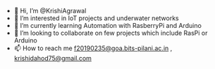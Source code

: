 - 👋 Hi, I’m @KrishiAgrawal
- 👀 I’m interested in IoT projects and underwater networks
- 🌱 I’m currently learning Automation with RasberryPi and Arduino 
- 💞️ I’m looking to collaborate on few projects which include RasPi or Arduino
- 📫 How to reach me f20190235@goa.bits-pilani.ac.in , krishidahod75@gmail.com

<!---
KrishiAgrawal/KrishiAgrawal is a ✨ special ✨ repository because its `README.md` (this file) appears on your GitHub profile.
You can click the Preview link to take a look at your changes.
--->
